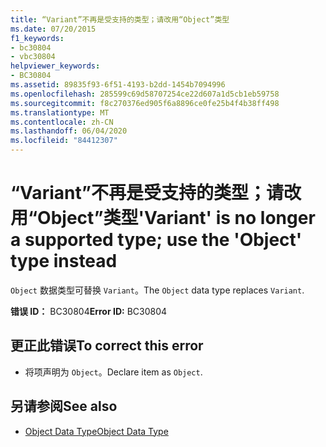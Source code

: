 ```yaml
---
title: “Variant”不再是受支持的类型；请改用“Object”类型
ms.date: 07/20/2015
f1_keywords:
- bc30804
- vbc30804
helpviewer_keywords:
- BC30804
ms.assetid: 89835f93-6f51-4193-b2dd-1454b7094996
ms.openlocfilehash: 285599c69d58707254ce22d607a1d5cb1eb59758
ms.sourcegitcommit: f8c270376ed905f6a8896ce0fe25b4f4b38ff498
ms.translationtype: MT
ms.contentlocale: zh-CN
ms.lasthandoff: 06/04/2020
ms.locfileid: "84412307"
---
```

# <a name="variant-is-no-longer-a-supported-type-use-the-object-type-instead"></a><span data-ttu-id="33762-102">“Variant”不再是受支持的类型；请改用“Object”类型</span><span class="sxs-lookup"><span data-stu-id="33762-102">'Variant' is no longer a supported type; use the 'Object' type instead</span></span>
<span data-ttu-id="33762-103">`Object` 数据类型可替换 `Variant`。</span><span class="sxs-lookup"><span data-stu-id="33762-103">The `Object` data type replaces `Variant`.</span></span>  
  
 <span data-ttu-id="33762-104">**错误 ID：** BC30804</span><span class="sxs-lookup"><span data-stu-id="33762-104">**Error ID:** BC30804</span></span>  
  
## <a name="to-correct-this-error"></a><span data-ttu-id="33762-105">更正此错误</span><span class="sxs-lookup"><span data-stu-id="33762-105">To correct this error</span></span>  
  
- <span data-ttu-id="33762-106">将项声明为 `Object`。</span><span class="sxs-lookup"><span data-stu-id="33762-106">Declare item as `Object`.</span></span>  
  
## <a name="see-also"></a><span data-ttu-id="33762-107">另请参阅</span><span class="sxs-lookup"><span data-stu-id="33762-107">See also</span></span>

- [<span data-ttu-id="33762-108">Object Data Type</span><span class="sxs-lookup"><span data-stu-id="33762-108">Object Data Type</span></span>](../language-reference/data-types/object-data-type.md)
